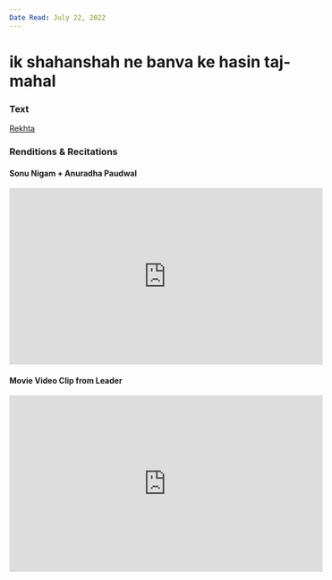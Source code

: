 ```yaml
---
Date Read: July 22, 2022
---
```


# ik shahanshah ne banva ke hasin taj-mahal

### Text
[Rekhta](https://www.rekhta.org/nazms/ik-shahanshaah-ne-banvaa-ke-ik-shahanshaah-ne-banvaa-ke-hasiin-taaj-mahal-shakeel-badayuni-nazms?lang=ur)

### Renditions & Recitations

#### Sonu Nigam + Anuradha Paudwal

<iframe width="560" height="315" src="https://www.youtube.com/embed/vUPgSr6jY1o" title="YouTube video player" frameborder="0" allow="accelerometer; autoplay; clipboard-write; encrypted-media; gyroscope; picture-in-picture" allowfullscreen></iframe>

#### Movie Video Clip from Leader

<iframe width="560" height="315" src="https://www.youtube.com/embed/IamkXhPuFPY" title="YouTube video player" frameborder="0" allow="accelerometer; autoplay; clipboard-write; encrypted-media; gyroscope; picture-in-picture" allowfullscreen></iframe>

